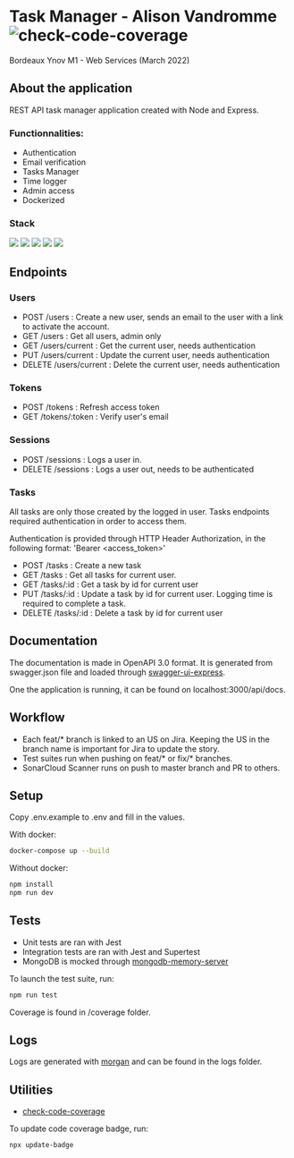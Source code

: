 # Task Manager - Alison Vandromme ![check-code-coverage](https://img.shields.io/badge/code--coverage-100%25-brightgreen)

Bordeaux Ynov M1 - Web Services (March 2022)

## About the application

REST API task manager application created with Node and Express.

### Functionnalities: 

- Authentication
- Email verification
- Tasks Manager
- Time logger
- Admin access
- Dockerized

### Stack

<img src="https://img.shields.io/badge/JavaScript-F7DF1E?style=for-the-badge&logo=javascript&logoColor=black" /> <img src="https://img.shields.io/badge/Node.js-339933?style=for-the-badge&logo=nodedotjs&logoColor=white" /> <img src="https://img.shields.io/badge/Express.js-000000?style=for-the-badge&logo=express&logoColor=white"/> <img src="https://img.shields.io/badge/MongoDB-4EA94B?style=for-the-badge&logo=mongodb&logoColor=white" /> <img src="https://img.shields.io/badge/Jest-C21325?style=for-the-badge&logo=jest&logoColor=white" />

## Endpoints

### Users

- POST /users : Create a new user, sends an email to the user with a link to activate the account.
- GET /users : Get all users, admin only
- GET /users/current : Get the current user, needs authentication
- PUT /users/current : Update the current user, needs authentication
- DELETE /users/current : Delete the current user, needs authentication

### Tokens

- POST /tokens : Refresh access token
- GET /tokens/:token : Verify user's email

### Sessions

- POST /sessions : Logs a user in.
- DELETE /sessions : Logs a user out, needs to be authenticated

### Tasks

All tasks are only those created by the logged in user.
Tasks endpoints required authentication in order to access them.

Authentication is provided through HTTP Header Authorization, in the following format: 
'Bearer <access_token>'

- POST /tasks : Create a new task
- GET /tasks : Get all tasks for current user.
- GET /tasks/:id : Get a task by id for current user
- PUT /tasks/:id : Update a task by id for current user. Logging time is required to complete a task. 
- DELETE /tasks/:id : Delete a task by id for current user

## Documentation

The documentation is made in OpenAPI 3.0 format.
It is generated from swagger.json file and loaded through [swagger-ui-express](https://github.com/scottie1984/swagger-ui-express).

One the application is running, it can be found on localhost:3000/api/docs.

## Workflow

- Each feat/* branch is linked to an US on Jira. Keeping the US in the branch name is important for Jira to update the story. 
- Test suites run when pushing on feat/* or fix/* branches.
- SonarCloud Scanner runs on push to master branch and PR to others. 

## Setup

Copy .env.example to .env and fill in the values.

With docker: 

```sh
docker-compose up --build
```

Without docker:

```sh
npm install
npm run dev
```

## Tests

- Unit tests are ran with Jest
- Integration tests are ran with Jest and Supertest
- MongoDB is mocked through [mongodb-memory-server](https://github.com/nodkz/mongodb-memory-server)

To launch the test suite, run: 

``` sh
npm run test
```

Coverage is found in /coverage folder. 

## Logs

Logs are generated with [morgan](https://github.com/expressjs/morgan) and can be found in the logs folder.

## Utilities

- [check-code-coverage](https://github.com/bahmutov/check-code-coverage)

To update code coverage badge, run: 

```sh
npx update-badge
```

